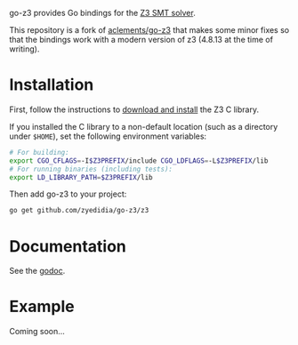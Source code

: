 go-z3 provides Go bindings for
the [Z3 SMT solver](https://github.com/Z3Prover/z3).

This repository is a fork of
[aclements/go-z3](https://github.com/aclements/go-z3) that makes some minor
fixes so that the bindings work with a modern version of z3 (4.8.13 at the time
of writing).

Installation
============

First, follow the instructions to
[download and install](https://github.com/Z3Prover/z3/blob/master/README.md)
the Z3 C library.

If you installed the C library to a non-default location (such as a
directory under `$HOME`), set the following environment variables:

```sh
# For building:
export CGO_CFLAGS=-I$Z3PREFIX/include CGO_LDFLAGS=-L$Z3PREFIX/lib
# For running binaries (including tests):
export LD_LIBRARY_PATH=$Z3PREFIX/lib
```

Then add go-z3 to your project:

```sh
go get github.com/zyedidia/go-z3/z3
```

Documentation
=============

See the [godoc](https://godoc.org/github.com/zyedidia/go-z3/z3).

Example
=======

Coming soon...
